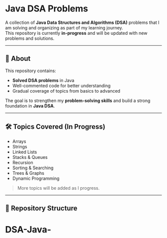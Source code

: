 # Java DSA Problems

A collection of **Java Data Structures and Algorithms (DSA)** problems that I am solving and organizing as part of my learning journey.  
This repository is currently **in-progress** and will be updated with new problems and solutions.

---

## 📌 About
This repository contains:
- **Solved DSA problems** in Java  
- Well-commented code for better understanding  
- Gradual coverage of topics from basics to advanced  

The goal is to strengthen my **problem-solving skills** and build a strong foundation in **Java DSA**.

---

## 🛠 Topics Covered (In Progress)
- Arrays
- Strings
- Linked Lists
- Stacks & Queues
- Recursion
- Sorting & Searching
- Trees & Graphs
- Dynamic Programming

> More topics will be added as I progress.

---

## 📂 Repository Structure
# DSA-Java-
